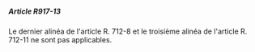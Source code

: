 ##### Article R917-13

Le dernier alinéa de l'article R. 712-8 et le troisième alinéa de l'article R. 712-11 ne sont pas applicables.

